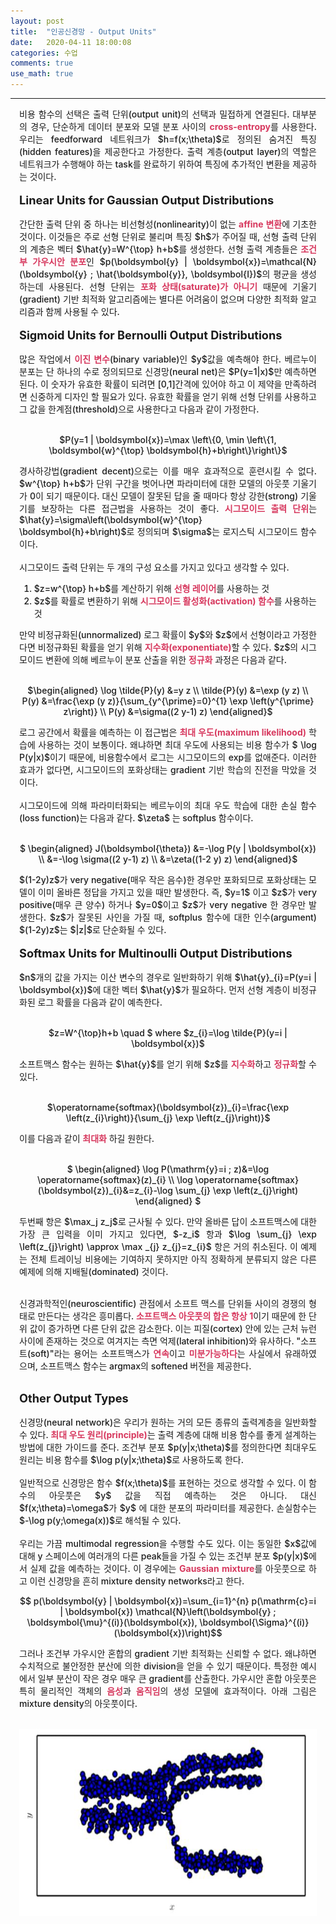 ```yaml
---
layout: post
title:  "인공신경망 - Output Units"
date:   2020-04-11 18:00:08
categories: 수업
comments: true 
use_math: true
---
```

-----

<div style = "font-weight:500; font-size:1.0em; margin-left: 1em; margin-right: 1em;text-align:justify; ">
비용 함수의 선택은 출력 단위(output unit)의 선택과 밀접하게 연결된다. 대부분의 경우, 단순하게 데이터 분포와 모델 분포 사이의 <b style = "color:#d7385e;font-size:1.2">cross-entropy</b>를 사용한다. 우리는 feedforward 네트워크가 $h=f(x;\theta)$로 정의된 숨겨진 특징(hidden features)을 제공한다고 가정한다. 출력 계층(output layer)의 역할은 네트워크가 수행해야 하는 task를 완료하기 위하여 특징에 추가적인 변환을 제공하는 것이다.
<br><br>
<span style = "font-weight:700; font-size:1.3em;  margin-right: 1em;">
Linear Units for Gaussian Output Distributions
</span>
<br><br>
간단한 출력 단위 중 하나는 비선형성(nonlinearity)이 없는 <b style = "color:#d7385e;font-size:1.2">affine 변환</b>에 기초한 것이다. 이것들은 주로 선형 단위로 불리며 특징 $h$가 주어질 때, 선형 출력 단위의 계층은 벡터 $\hat{y}=W^{\top} h+b$를 생성한다. 선형 출력 계층들은 <b style = "color:#d7385e;font-size:1.2">조건부 가우시안 분포</b>인 $p(\boldsymbol{y} | \boldsymbol{x})=\mathcal{N}(\boldsymbol{y} ; \hat{\boldsymbol{y}}, \boldsymbol{I})$의 평균을 생성하는데 사용된다. 선형 단위는 <b style = "color:#d7385e;font-size:1.2">포화 상태(saturate)가 아니기</b> 때문에 기울기(gradient) 기반 최적화 알고리즘에는 별다른 어려움이 없으며 다양한 최적화 알고리즘과 함께 사용될 수 있다. 
<br><br>

<span style = "font-weight:700; font-size:1.3em;  margin-right: 1em;">
Sigmoid Units for Bernoulli Output Distributions
</span>
<br><br>
많은 작업에서 <b style = "color:#d7385e;font-size:1.2">이진 변수</b>(binary variable)인 $y$값을 예측해야 한다. 베르누이 분포는 단 하나의 수로 정의되므로 신경망(neural net)은 $P(y=1|x)$만 예측하면 된다. 이 숫자가 유효한 확률이 되려면 [0,1]간격에 있어야 하고 이 제약을 만족하려면 신중하게 디자인 할 필요가 있다. 유효한 확률을 얻기 위해 선형 단위를 사용하고 그 값을 한계점(threshold)으로 사용한다고 다음과 같이 가정한다.<br>
<p align="center">
<br>
 $P(y=1 | \boldsymbol{x})=\max \left\{0, \min \left\{1, \boldsymbol{w}^{\top} \boldsymbol{h}+b\right\}\right\}$
 </p>
경사하강법(gradient decent)으로는 이를 매우 효과적으로 훈련시킬 수 없다. $w^{\top} h+b$가 단위 구간을 벗어나면 파라미터에 대한 모델의 아웃풋 기울기가 0이 되기 때문이다. 대신 모델이 잘못된 답을 줄 때마다 항상 강한(strong) 기울기를 보장하는 다른 접근법을 사용하는 것이 좋다. <b style = "color:#d7385e;font-size:1.2">시그모이드 출력 단위</b>는 $\hat{y}=\sigma\left(\boldsymbol{w}^{\top} \boldsymbol{h}+b\right)$로 정의되며 $\sigma$는 로지스틱 시그모이드 함수이다. 
<br><br>
시그모이드 출력 단위는 두 개의 구성 요소를 가지고 있다고 생각할 수 있다. 
<ol>
<li>$z=w^{\top} h+b$를 계산하기 위해 <b style = "color:#d7385e;font-size:1.2">선형 레이어</b>를 사용하는 것</li>
<li>$z$를 확률로 변환하기 위해 <b style = "color:#d7385e;font-size:1.2">시그모이드 활성화(activation) 함수</b>를 사용하는 것</li>
</ol>
만약 비정규화된(unnormalized) 로그 확률이 $y$와 $z$에서 선형이라고 가정한다면 비정규화된 확률을 얻기 위해 <b style = "color:#d7385e;font-size:1.2">지수화(exponentiate)</b>할 수 있다. $z$의 시그모이드 변환에 의해 베르누이 분포 산출을 위한 <b style = "color:#d7385e;font-size:1.2">정규화</b> 과정은 다음과 같다. 
<br><br>
<p align="center">
$\begin{aligned} 
\log \tilde{P}(y) &=y z \\ 
\tilde{P}(y) &=\exp (y z) \\ 
P(y) &=\frac{\exp (y z)}{\sum_{y^{\prime}=0}^{1} \exp \left(y^{\prime} z\right)} \\ 
P(y) &=\sigma((2 y-1) z) 
\end{aligned}$
</p>
로그 공간에서 확률을 예측하는 이 접근법은 <b style = "color:#d7385e;font-size:1.2">최대 우도(maximum likelihood)</b> 학습에 사용하는 것이 보통이다. 왜냐하면 최대 우도에 사용되는 비용 함수가 $ \log P(y|x)$이기 때문에, 비용함수에서 로그는 시그모이드의 exp를 없애준다. 이러한 효과가 없다면, 시그모이드의 포화상태는 gradient 기반 학습의 진전을 막았을 것이다. 
<br><br>
시그모이드에 의해 파라미터화되는 베르누이의 최대 우도 학습에 대한 손실 함수(loss function)는 다음과 같다. $\zeta$ 는 softplus 함수이다.
<br><br>
<p align="center">
$ \begin{aligned} 
J(\boldsymbol{\theta}) &=-\log P(y | \boldsymbol{x}) \\ 
&=-\log \sigma((2 y-1) z) \\ 
&=\zeta((1-2 y) z) 
\end{aligned}$
</p>
$(1-2y)z$가 very negative(매우 작은 음수)한 경우만 포화되므로 포화상태는 모델이 이미 올바른 정답을 가지고 있을 때만 발생한다. 즉, $y=1$ 이고 $z$가 very positive(매우 큰 양수) 하거나 $y=0$이고 $z$가 very negative 한 경우만 발생한다. $z$가 잘못된 사인을 가질 때, softplus 함수에 대한 인수(argument) $(1-2y)z$는 $|z|$로 단순화될 수 있다. 
<br><br>
<span style = "font-weight:700; font-size:1.3em;  margin-right: 1em;">
Softmax Units for Multinoulli Output Distributions
</span>
<br><br>
$n$개의 값을 가지는 이산 변수의 경우로 일반화하기 위해 $\hat{y}_{i}=P(y=i | \boldsymbol{x})$에 대한 벡터 $\hat{y}$가 필요하다. 먼저 선형 계층이 비정규화된 로그 확률을 다음과 같이 예측한다.
 <p align="center">
<br>
 $z=W^{\top}h+b \quad $ where $z_{i}=\log \tilde{P}(y=i | \boldsymbol{x})$
 </p>
소프트맥스 함수는 원하는 $\hat{y}$를 얻기 위해 $z$를 <b style = "color:#d7385e;font-size:1.2">지수화</b>하고 <b style = "color:#d7385e;font-size:1.2">정규화</b>할 수 있다. 
<p align="center">
<br>
 $\operatorname{softmax}(\boldsymbol{z})_{i}=\frac{\exp \left(z_{i}\right)}{\sum_{j} \exp \left(z_{j}\right)}$
 </p>
이를 다음과 같이 <b style = "color:#d7385e;font-size:1.2">최대화</b> 하길 원한다. 
<p align="center">
<br>
 $ \begin{aligned} 
 \log P(\mathrm{y}=i ; z)&=\log \operatorname{softmax}(z)_{i} \\
 \log \operatorname{softmax}(\boldsymbol{z})_{i}&=z_{i}-\log \sum_{j} \exp \left(z_{j}\right)
 \end{aligned}
 $
 </p>
 두번째 항은 $\max_j z_j$로 근사될 수 있다. 만약 올바른 답이 소프트맥스에 대한 가장 큰 입력을 이미 가지고 있다면, $-z_i$ 항과 $\log \sum_{j} \exp \left(z_{j}\right) \approx \max _{j} z_{j}=z_{i}$ 항은 거의 취소된다. 이 예제는 전체 트레이닝 비용에는 기여하지 못하지만 아직 정확하게 분류되지 않은 다른 예제에 의해 지배될(dominated) 것이다. 
 <br><br>

신경과학적인(neuroscientific) 관점에서 소프트 맥스를 단위들 사이의 경쟁의 형태로 만든다는 생각은 흥미롭다. 
<b style = "color:#d7385e;font-size:1.2">소프트맥스 아웃풋의 합은 항상 1</b>이기 때문에 한 단위 값이 증가하면 다른 단위 값은 감소한다. 이는 피질(cortex) 안에 있는 근처 뉴런사이에 존재하는 것으로 여겨지는 측면 억제(lateral inhibition)와 유사하다. "소프트(soft)"라는 용어는 소프트맥스가 <b style = "color:#d7385e;font-size:1.2">연속</b>이고 <b style = "color:#d7385e;font-size:1.2">미분가능하다</b>는 사실에서 유래하였으며, 소프트맥스 함수는 argmax의 softened 버전을 제공한다. 
<br><br>

<span style = "font-weight:700; font-size:1.3em;  margin-right: 1em;">
Other Output Types
</span>
<br><br>
신경망(neural network)은 우리가 원하는 거의 모든 종류의 출력계층을 일반화할 수 있다. <b style = "color:#d7385e;font-size:1.2">최대 우도 원리(principle)</b>는 출력 계층에 대해 비용 함수를 좋게 설계하는 방법에 대한 가이드를 준다. 조건부 분포 $p(y|x;\theta)$를 정의한다면 최대우도원리는 비용 함수를 $\log p(y|x;\theta)$로 사용하도록 한다. 
<br><br>
일반적으로 신경망은 함수 $f(x;\theta)$를 표현하는 것으로 생각할 수 있다. 이 함수의 아웃풋은 $y$ 값을 직접 예측하는 것은 아니다. 대신 $f(x;\theta)=\omega$가 $y$ 에 대한 분포의 파라미터를 제공한다. 손실함수는 $-\log p(y;\omega(x))$로 해석될 수 있다. 
<br><br>
우리는 가끔 multimodal regression을 수행할 수도 있다. 이는 동일한 $x$값에 대해 y 스페이스에 여러개의 다른 peak들을 가질 수 있는 조건부 분포 $p(y|x)$에서 실제 값을 예측하는 것이다. 이 경우에는 <b style = "color:#d7385e;font-size:1.2">Gaussian mixture</b>를 아웃풋으로 하고 이런 신경망을 흔히 mixture density networks라고 한다. 
<p align="center">
$$
p(\boldsymbol{y} | \boldsymbol{x})=\sum_{i=1}^{n} p(\mathrm{c}=i | \boldsymbol{x}) \mathcal{N}\left(\boldsymbol{y} ; \boldsymbol{\mu}^{(i)}(\boldsymbol{x}), \boldsymbol{\Sigma}^{(i)}(\boldsymbol{x})\right)$$
</p>
그러나 조건부 가우시안 혼합의 gradient 기반 최적화는 신뢰할 수 없다. 왜냐하면 수치적으로 불안정한 분산에 의한 division을 얻을 수 있기 때문이다. 특정한 예시에서 일부 분산이 작은 경우 매우 큰 gradient를 산출한다. 가우시안 혼합 아웃풋은 특히 물리적인 객체의 <b style = "color:#d7385e;font-size:1.2">음성</b>과 <b style = "color:#d7385e;font-size:1.2">움직임</b>의 생성 모델에 효과적이다. 아래 그림은 mixture density의 아웃풋이다. 
<br><br>

<p align="center">
<img src="/images/post_img/AN6.png" width="650" height="300">
</p>
